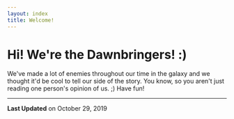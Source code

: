```yaml
---
layout: index
title: Welcome!
---
```


# Hi! We're the Dawnbringers! :)

We've made a lot of enemies throughout our time in the galaxy and we thought it'd be cool to tell our side of the story. You know, so you aren't just reading one person's opinion of us. ;) Have fun!

***

**Last Updated** on October 29, 2019
